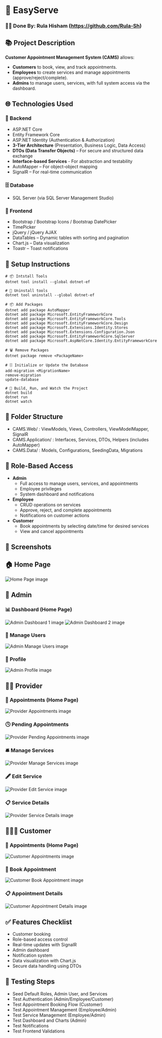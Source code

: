 # 🚀 EasyServe

### 👨‍💻 Done By: Rula Hisham (https://github.com/Rula-Sh)

## 📚 Project Description
**Customer Appointment Management System (CAMS)** allows:
- **Customers** to book, view, and track appointments.
- **Employees** to create services and manage appointments (approve/reject/complete).
- **Admins** to manage users, services, with full system access via the dashboard.

## 🌐 Technologies Used

### 🧠 Backend
- ASP.NET Core
- Entity Framework Core
- ASP.NET Identity (Authentication & Authorization)
- **3-Tier Architecture** (Presentation, Business Logic, Data Access)
- **DTOs (Data Transfer Objects)** – For secure and structured data exchange
- **Interface-based Services** - For abstraction and testability
- AutoMapper – For object-object mapping
- SignalR – For real-time communication

### 🗄️ Database
- SQL Server (via SQL Server Management Studio)

### 🎨 Frontend
- Bootstrap / Bootstrap Icons / Bootstrap DatePicker
- TimePicker
- jQuery / jQuery AJAX
- DataTables – Dynamic tables with sorting and pagination
- Chart.js – Data visualization
- Toastr – Toast notifications

## 🚦 Setup Instructions
````
# 📦 Intstall Tools
dotnet tool install --global dotnet-ef

# 🔧 Uninstall tools
dotnet tool uninstall --global dotnet-ef

# 📦 Add Packages
dotnet add package AutoMapper
dotnet add package Microsoft.EntityFrameworkCore 
dotnet add package Microsoft.EntityFrameworkCore.Tools
dotnet add package Microsoft.EntityFrameworkCore.Design
dotnet add package Microsoft.Extensions.Identity.Stores
dotnet add package Microsoft.Extensions.Configuration.Json
dotnet add package Microsoft.EntityFrameworkCore.SqlServer
dotnet add package Microsoft.AspNetCore.Identity.EntityFrameworkCore

# 🗑️ Remove Packages
dotnet package remove <PackageName>

# 🗄️ Initialize or Update the Database
add-migration <MigrationName>
remove-migration
update-database

# 🚀 Build, Run, and Watch the Project
dotnet build
dotnet run
dotnet watch

````

## 📁 Folder Structure
- CAMS.Web/ : ViewModels, Views, Controllers, ViewModelMapper, SignalR
- CAMS.Application/ : Interfaces, Services, DTOs, Helpers (includes AutoMapper)
- CAMS.Data/ : Models, Configurations, SeedingData, Migrations

## 🔐 Role-Based Access
- **Admin**
  - Full access to manage users, services, and appointments
  - Employee privileges
  - System dashboard and notifications
- **Employee**
  - CRUD operations on services
  - Approve, reject, and complete appointments
  - Notifications on customer actions
- **Customer**
  - Book appointments by selecting date/time for desired services
  - View and cancel appointments

## 📸 Screenshots

## 🏠 Home Page

![Home Page image](CAMS.Web/wwwroot/images/screenshots/home_page.PNG)

## 👑 Admin 

### 📊 Dashboard (Home Page)
![Admin Dashboard 1 image](CAMS.Web/wwwroot/images/screenshots/admin/dashboard1_admin.PNG)
![Admin Dashboard 2 image](CAMS.Web/wwwroot/images/screenshots/admin/dashboard2_admin.PNG)

### 👥 Manage Users
![Admin Manage Users image](CAMS.Web/wwwroot/images/screenshots/admin/manage_users_admin.PNG)

### 👤 Profile
![Admin Profile image](CAMS.Web/wwwroot/images/screenshots/admin/profile_admin.PNG)

## 👨‍💼 Provider 

### 📅 Appointments (Home Page)
![Provider Appointments image](CAMS.Web/wwwroot/images/screenshots/provider/appointments_provider.PNG)

### 🕓 Pending Appointments
![Provider Pending Appointments image](CAMS.Web/wwwroot/images/screenshots/provider/pending_appointments_provider.PNG)

### 🛎️ Manage Services
![Provider Manage Services image](CAMS.Web/wwwroot/images/screenshots/provider/manage_services_provider.PNG)

### 🖋️ Edit Service
![Provider Edit Service image](CAMS.Web/wwwroot/images/screenshots/provider/edit-service-provider.PNG)

### 📋 Service Details
![Provider Service Details image](CAMS.Web/wwwroot/images/screenshots/provider/service-details-provider.PNG)

## 🙍🏻‍♂️ Customer 

### 📅 Appointments (Home Page)
![Customer Appointments image](CAMS.Web/wwwroot/images/screenshots/customer/appointments_customer.PNG)

### 📝 Book Appointment
![Customer Book Appointment image](CAMS.Web/wwwroot/images/screenshots/customer/book-appointment_customer.PNG)

### 📋 Appointment Details
![Customer Appointment Details image](CAMS.Web/wwwroot/images/screenshots/customer/appointment-details-customer.PNG)



## ✅ Features Checklist
 - Customer booking
 - Role-based access control
 - Real-time updates with SignalR
 - Admin dashboard
 - Notification system
 - Data visualization with Chart.js
 - Secure data handling using DTOs


## 🧪 Testing Steps
- Seed Default Roles, Admin User, and Services
- Test Authentication (Admin/Employee/Customer)
- Test Appointment Booking Flow (Customer)
- Test Appointment Management (Employee/Admin)
- Test Service Management (Employee/Admin)
- Test Dashboard and Charts (Admin)
- Test Notifications
- Test Frontend Validations
